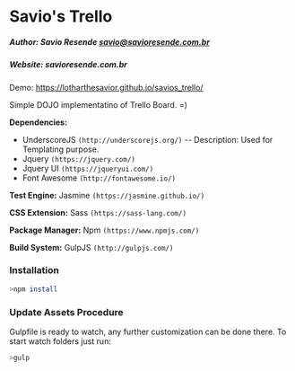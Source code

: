 # Savio's Trello
##### Author: Savio Resende <savio@savioresende.com.br>
##### Website: savioresende.com.br

Demo: https://lotharthesavior.github.io/savios_trello/

Simple DOJO implementatino of Trello Board. =)

**Dependencies:**
  - UnderscoreJS ``(http://underscorejs.org/)``
  -- Description: Used for Templating purpose.
  - Jquery ``(https://jquery.com/)``
  - Jquery UI ``(https://jqueryui.com/)``
  - Font Awesome ``(http://fontawesome.io/)``

**Test Engine:** Jasmine ``(https://jasmine.github.io/)``

**CSS Extension:** Sass ``(https://sass-lang.com/)``

**Package Manager:** Npm ``(https://www.npmjs.com/)``

**Build System:** GulpJS ``(http://gulpjs.com/)``

### Installation

```sh
>npm install
```

### Update Assets Procedure
Gulpfile is ready to watch, any further customization can be done there. To start watch folders just run:
```sh
>gulp
```

